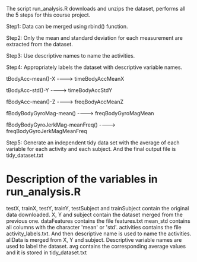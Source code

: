 The script run_analysis.R downloads and unzips the dataset, performs all the 5 steps for this course project. 

Step1: Data can be merged using rbind() function. 

Step2: Only the mean and standard deviation for each measurement are extracted from the dataset. 

Step3: Use descriptive names to name the activities.

Step4: Appropriately labels the dataset with descriptive variable names.

tBodyAcc-mean()-X ----> timeBodyAccMeanX

tBodyAcc-std()-Y ----> timeBodyAccStdY

fBodyAcc-mean()-Z ----> freqBodyAccMeanZ

fBodyBodyGyroMag-mean() ----> freqBodyGyroMagMean

fBodyBodyGyroJerkMag-meanFreq() ----> freqBodyGyroJerkMagMeanFreq

Step5: Generate an independent tidy data set with the average of each variable for each activity and each subject.
       And the final output file is tidy_dataset.txt

# Description of the variables in run_analysis.R

testX, trainX, testY, trainY, testSubject and trainSubject contain the original data downloaded.
X, Y and subject contain the dataset merged from the previous one.
dataFeatures contains the file features.txt
mean_std contains all columns with the character 'mean' or 'std'.
activities contains the file activity_labels.txt. And then descriptive name is used to name the activities.
allData is merged from X, Y and subject. Descriptive variable names are used to label the dataset.
avg contains the corresponding average values and it is stored in tidy_dataset.txt
